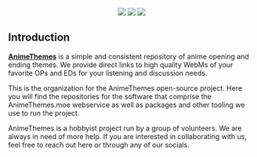 <p align="center">
<a href="https://discordapp.com/invite/m9zbVyQ"><img src="https://img.shields.io/discord/354388306580078594.svg?label=&logo=discord&logoColor=ffffff&color=7389D8&labelColor=6A7EC2"></a>
<a href="https://reddit.com/r/AnimeThemes"><img src="https://img.shields.io/reddit/subreddit-subscribers/AnimeThemes?style=social"></a>
<a href="https://twitter.com/AnimeThemesMoe"><img src="https://img.shields.io/twitter/follow/AnimeThemesMoe?style=social"></a>
</p>

## Introduction

[**AnimeThemes**](https://animethemes.moe/) is a simple and consistent repository of anime opening and ending themes. We provide direct links to high quality WebMs of your favorite OPs and EDs for your listening and discussion needs.

This is the organization for the AnimeThemes open-source project. Here you will find the repositories for the software that comprise the AnimeThemes.moe webservice as well as packages and other tooling we use to run the project.

AnimeThemes is a hobbyist project run by a group of volunteers. We are always in need of more help. If you are interested in collaborating with us, feel free to reach out here or through any of our socials.
